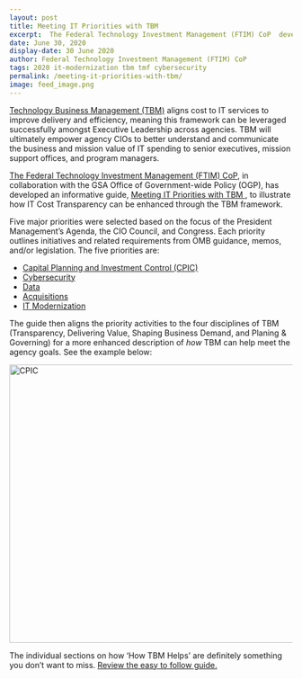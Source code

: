 ```yaml
---
layout: post
title: Meeting IT Priorities with TBM 
excerpt:  The Federal Technology Investment Management (FTIM) CoP  developed a guide to help CIOs meet IT Priorities with Technology Business Management (TBM). Check it out!
date: June 30, 2020
display-date: 30 June 2020
author: Federal Technology Investment Management (FTIM) CoP 
tags: 2020 it-modernization tbm tmf cybersecurity
permalink: /meeting-it-priorities-with-tbm/
image: feed_image.png
---
```

<p ><a href="https://www.cio.gov/policies-and-priorities/tbm/" target="_blank" data-saferedirecturl="https://www.cio.gov/policies-and-priorities/tbm/">Technology Business Management (TBM)</a> aligns cost to IT services to improve delivery and efficiency, meaning this framework can be leveraged successfully amongst Executive Leadership across agencies. TBM will ultimately empower agency CIOs to better understand and communicate the business and mission value of IT spending to senior executives, mission support offices, and program managers.</p>
<p ><a href="https://www.cio.gov/about/members-and-leadership/ftim-cop/" target="_blank" data-saferedirecturl="https://www.cio.gov/about/members-and-leadership/ftim-cop/">The Federal Technology Investment Management (FTIM) CoP</a>, in collaboration with the GSA Office of Government-wide Policy (OGP), has developed an informative guide, <a href="{{ site.baseurl }}/assets/resources/MIPT-draft-5.0-Final-2020_06.pdf">Meeting IT Priorities with TBM </a>, to illustrate how IT Cost Transparency can be enhanced through the TBM framework.&nbsp;</p>
<p >Five major priorities were selected based on the focus of the President Management&rsquo;s Agenda, the CIO Council, and Congress. Each priority outlines initiatives and related requirements from OMB guidance, memos, and/or legislation. The five priorities are:&nbsp;</p>
<ul>
<li> <a href="https://www.cio.gov/policies-and-priorities/cpic/" target="_blank" data-saferedirecturl="https://www.cio.gov/policies-and-priorities/cpic/">Capital Planning and Investment Control (CPIC)</a></li>
<li> <a href="https://www.cio.gov/policies-and-priorities/cybersecurity/" target="_blank" data-saferedirecturl="https://www.cio.gov/policies-and-priorities/cybersecurity/">Cybersecurity</a></li>
<li> <a href="https://www.cio.gov/policies-and-priorities/data/" target="_blank" data-saferedirecturl="https://www.cio.gov/policies-and-priorities/data/">Data</a></li>
<li> <a href="https://www.cio.gov/policies-and-priorities/FITARA/" target="_blank" data-saferedirecturl="https://www.cio.gov/policies-and-priorities/FITARA/">Acquisitions</a></li>
<li> <a href="https://www.cio.gov/policies-and-priorities/TMF/" target="_blank" data-saferedirecturl="https://www.cio.gov/policies-and-priorities/TMF/">IT Modernization</a></li>
</ul>
<p >The guide then aligns the priority activities to the four disciplines of TBM (Transparency, Delivering Value, Shaping Business Demand, and Planing &amp; Governing) for a more enhanced description of <em>how </em>TBM can help meet the agency goals. See the example below:</p>

<img width="610" height="495" src="{{ site.baseurl }}/assets/images/blog/cpic.png" alt="CPIC">
<br>

<P>The individual sections on how ‘How TBM Helps’ are definitely something you don’t want to miss. <a href= "{{ site.baseurl }}/assets/resources/MIPT-draft-5.0-Final-2020_06.pdf">Review the easy to follow guide. </a></P>